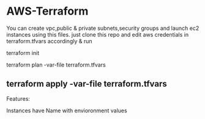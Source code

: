 # AWS-Terraform

You can create vpc,public & private subnets,security groups and launch ec2 instances using this files.
just clone this repo and edit aws credentials in terraform.tfvars accordingly & run 

terraform init 

terraform plan -var-file terraform.tfvars

terraform apply -var-file terraform.tfvars
------------------------------------------------------------
Features:

Instances have Name with envioronment values
